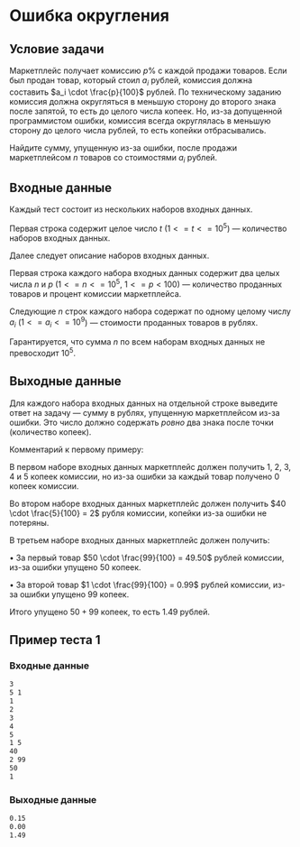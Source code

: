 # Ошибка округления

## Условие задачи

Маркетплейс получает комиссию $p\%$ с каждой продажи товаров. Если был продан товар, который стоил $a_i$ рублей, комиссия должна составить $a_i \cdot \frac{p}{100}$ рублей. По техническому заданию комиссия должна округляться в меньшую сторону до второго знака после запятой, то есть до целого числа копеек. Но, из-за допущенной программистом ошибки, комиссия всегда округлялась в меньшую сторону до целого числа рублей, то есть копейки отбрасывались.

Найдите сумму, упущенную из-за ошибки, после продажи маркетплейсом $n$ товаров со стоимостями $a_i$ рублей.

## Входные данные

Каждый тест состоит из нескольких наборов входных данных.

Первая строка содержит целое число $t$ ($1 <= t <= 10^5$) — количество наборов входных данных.

Далее следует описание наборов входных данных.

Первая строка каждого набора входных данных содержит два целых числа $n$ и $p$ ($1 <= n <= 10^5$, $1 <= p < 100$) —
количество проданных товаров и процент комиссии маркетплейса.

Следующие $n$ строк каждого набора содержат по одному целому числу $a_i$ ($1 <= a_i <= 10^9$) — стоимости проданных товаров в рублях.

Гарантируется, что сумма $n$ по всем наборам входных данных не превосходит $10^5$.

## Выходные данные

Для каждого набора входных данных на отдельной строке выведите ответ на задачу — сумму в рублях, упущенную маркетплейсом из-за ошибки. Это число должно содержать ${ровно}$ два знака после точки (количество копеек).

Комментарий к первому примеру:

В первом наборе входных данных маркетплейс должен получить $1$, $2$, $3$, $4$ и $5$ копеек комиссии, но из-за ошибки за каждый товар получено 0 копеек комиссии.

Во втором наборе входных данных маркетплейс должен получить $40 \cdot \frac{5}{100} = 2$ рубля комиссии, копейки из-за ошибки не потеряны.

В третьем наборе входных данных маркетплейс должен получить:

$\bullet$ За первый товар $50 \cdot \frac{99}{100} = 49.50$ рублей комиссии, из-за ошибки упущено $50$ копеек.

$\bullet$ За второй товар $1 \cdot \frac{99}{100} = 0.99$ рублей комиссии, из-за ошибки упущено $99$ копеек.

Итого упущено $50 + 99$ копеек, то есть $1.49$ рублей.

## Пример теста 1

### Входные данные

```bash
3
5 1
1
2
3
4
5
1 5
40
2 99
50
1

```

### Выходные данные

```bash
0.15
0.00
1.49

```
